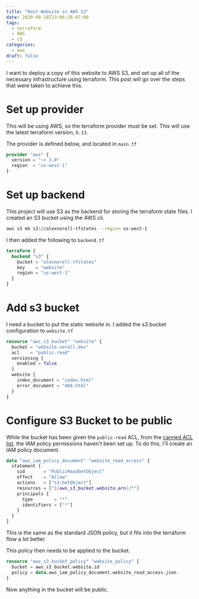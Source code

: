 ```yaml
---
title: "Host Website in AWS S3"
date: 2020-08-18T23:06:28-07:00
tags:
  - terraform
  - AWS
  - s3
categories:
  - aws
draft: false
---
```


I want to deploy a copy of this website to AWS S3, and set up all of the necessary infrastructure using terraform. This post will go over the steps that were taken to achieve this.

# Set up provider

This will be using AWS, so the terraform provider must be set. This will use the latest terraform version, `0.13`.

The provider is defined below, and located in `main.tf`

```tf
provider "aws" {
  version = "~> 3.0"
  region  = "us-west-1"
}
```

# Set up backend

This project will use S3 as the backend for storing the terraform state files. I created an S3 bucket using the AWS cli.

```sh
aws s3 mb s3://alexnorell-tfstates --region us-west-1
```

I then added the following to `backend.tf`

```tf
terraform {
  backend "s3" {
    bucket = "alexnorell-tfstates"
    key    = "website"
    region = "us-west-1"
  }
}
```

# Add s3 bucket

I need a bucket to put the static website in. I added the s3 bucket configuration to `website.tf`

```tf
resource "aws_s3_bucket" "website" {
  bucket = "website.norell.dev"
  acl    = "public-read"
  versioning {
    enabled = false
  }
  website {
    index_document = "index.html"
    error_document = "404.html"
  }
}
```

# Configure S3 Bucket to be public

While the bucket has been given the `public-read` ACL, from the [canned ACL list](https://docs.aws.amazon.com/AmazonS3/latest/dev/acl-overview.html#canned-acl), the IAM policy permissions haven't been set up. To do this, I'll create an IAM policy document.


```tf
data "aws_iam_policy_document" "website_read_access" {
  statement {
    sid       = "PublicReadGetObject"
    effect    = "Allow"
    actions   = ["s3:GetObject"]
    resources = ["${aws_s3_bucket.website.arn}/*"]
    principals {
      type        = "*"
      identifiers = ["*"]
    }
  }
}
```

This is the same as the standard JSON policy, but it fits into the terraform flow a lot better.

This policy then needs to be applied to the bucket.

```tf
resource "aws_s3_bucket_policy" "website_policy" {
  bucket = aws_s3_bucket.website.id
  policy = data.aws_iam_policy_document.website_read_access.json
}
```

Now anything in the bucket will be public.
